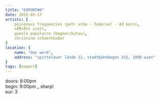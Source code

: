```yaml
---
title: "EXPORT#6"
date: 2015-03-17
artists: [
    poisonous frequencies (petr vrba - federsel - dd kern),
    sÃ¶rÃ©s zsolt,
    gueule populaire (bogner/kutas),
    christine schoerkhuber
]
location: {
    name: "das werk",
    address: "spittelauer lände 12, stadtbahnbogen 331, 1090 wien"
}
tags: [export]
---
```

doors: 8:00pm  
begin: 9:00pm _ sharp!  
eur: 3
